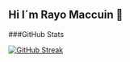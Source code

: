 ## Hi I´m Rayo Maccuin 👋

###GitHub Stats 

[![GitHub Streak](https://github-readme-streak-stats.herokuapp.com?user=Rayo-Maccuin&theme=tokyonight&hide_border=true&border_radius=10&locale=es)](https://git.io/streak-stats)

<!--
**Rayo-Maccuin/Rayo-Maccuin** is a ✨ _special_ ✨ repository because its `README.md` (this file) appears on your GitHub profile.

Here are some ideas to get you started:

- 🔭 I’m currently working on ...
- 🌱 I’m currently learning ...
- 👯 I’m looking to collaborate on ...
- 🤔 I’m looking for help with ...
- 💬 Ask me about ...
- 📫 How to reach me: ...
- 😄 Pronouns: ...
- ⚡ Fun fact: ...
-->
